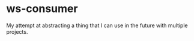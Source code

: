 # ws-consumer
My attempt at abstracting a thing that I can use in the future with multiple projects.
